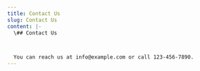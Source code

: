 ```yaml
---
title: Contact Us
slug: Contact Us
content: |-
  \## Contact Us



  You can reach us at info@example.com or call 123-456-7890.
---
```

